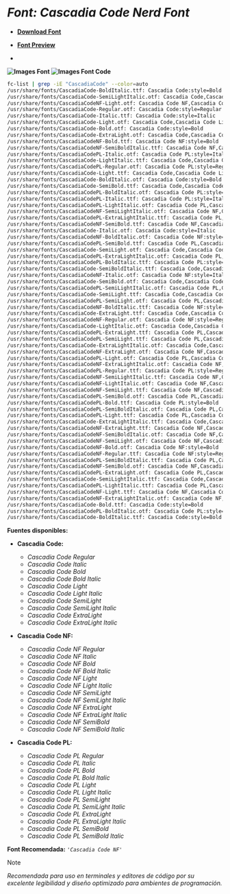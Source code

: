 <!-- Autor: Daniel Benjamin Perez Morales -->
<!-- GitHub: https://github.com/DanielBenjaminPerezMoralesDev13 -->
<!-- Gitlab: https://gitlab.com/DanielBenjaminPerezMoralesDev13 -->
<!-- Correo electrónico: danielperezdev@proton.me -->

# ***Font: Cascadia Code Nerd Font***

- **[Download Font](https://github.com/ryanoasis/nerd-fonts/releases/download/v3.2.1/CascadiaCode.zip "https://github.com/ryanoasis/nerd-fonts/releases/download/v3.2.1/CascadiaCode.zip")**

- **[Font Preview](https://www.programmingfonts.org/#cascadia-code "https://www.programmingfonts.org/#cascadia-code")**
-

**![Images Font](../../Fonts/CascadiaCode%20Nerd%20Font.png "Fonts/CascadiaCode Nerd Font.png")**
**![Images Font Code](../../Font%20Images%20Code/CascadiaCode%20Nerd%20Font%20Code.png "Font Images Code/CascadiaCode Nerd Font Code.png")**

```bash
fc-list | grep -iE "CascadiaCode" --color=auto
/usr/share/fonts/CascadiaCode-BoldItalic.ttf: Cascadia Code:style=Bold Italic
/usr/share/fonts/CascadiaCode-SemiLightItalic.otf: Cascadia Code,Cascadia Code SemiLight:style=SemiLight Italic,Italic
/usr/share/fonts/CascadiaCodeNF-Light.otf: Cascadia Code NF,Cascadia Code NF Light:style=Light,Regular
/usr/share/fonts/CascadiaCode-Regular.otf: Cascadia Code:style=Regular
/usr/share/fonts/CascadiaCode-Italic.ttf: Cascadia Code:style=Italic
/usr/share/fonts/CascadiaCode-Light.otf: Cascadia Code,Cascadia Code Light:style=Light,Regular
/usr/share/fonts/CascadiaCode-Bold.otf: Cascadia Code:style=Bold
/usr/share/fonts/CascadiaCode-ExtraLight.otf: Cascadia Code,Cascadia Code ExtraLight:style=ExtraLight,Regular
/usr/share/fonts/CascadiaCodeNF-Bold.ttf: Cascadia Code NF:style=Bold
/usr/share/fonts/CascadiaCodeNF-SemiBoldItalic.ttf: Cascadia Code NF,Cascadia Code NF SemiBold:style=SemiBold Italic,Italic
/usr/share/fonts/CascadiaCodePL-Italic.otf: Cascadia Code PL:style=Italic
/usr/share/fonts/CascadiaCode-LightItalic.ttf: Cascadia Code,Cascadia Code Light:style=Light Italic,Italic
/usr/share/fonts/CascadiaCodePL-Regular.otf: Cascadia Code PL:style=Regular
/usr/share/fonts/CascadiaCode-Light.ttf: Cascadia Code,Cascadia Code Light:style=Light,Regular
/usr/share/fonts/CascadiaCode-BoldItalic.otf: Cascadia Code:style=Bold Italic
/usr/share/fonts/CascadiaCode-SemiBold.ttf: Cascadia Code,Cascadia Code SemiBold:style=SemiBold,Regular
/usr/share/fonts/CascadiaCodePL-BoldItalic.otf: Cascadia Code PL:style=Bold Italic
/usr/share/fonts/CascadiaCodePL-Italic.ttf: Cascadia Code PL:style=Italic
/usr/share/fonts/CascadiaCodePL-LightItalic.otf: Cascadia Code PL,Cascadia Code PL Light:style=Light Italic,Italic
/usr/share/fonts/CascadiaCodeNF-SemiLightItalic.otf: Cascadia Code NF,Cascadia Code NF SemiLight:style=SemiLight Italic,Italic
/usr/share/fonts/CascadiaCodePL-ExtraLightItalic.ttf: Cascadia Code PL,Cascadia Code PL ExtraLight:style=ExtraLight Italic,Italic
/usr/share/fonts/CascadiaCodeNF-SemiBold.ttf: Cascadia Code NF,Cascadia Code NF SemiBold:style=SemiBold,Regular
/usr/share/fonts/CascadiaCode-Italic.otf: Cascadia Code:style=Italic
/usr/share/fonts/CascadiaCodeNF-BoldItalic.otf: Cascadia Code NF:style=Bold Italic
/usr/share/fonts/CascadiaCodePL-SemiBold.ttf: Cascadia Code PL,Cascadia Code PL SemiBold:style=SemiBold,Regular
/usr/share/fonts/CascadiaCode-SemiLight.otf: Cascadia Code,Cascadia Code SemiLight:style=SemiLight,Regular
/usr/share/fonts/CascadiaCodePL-ExtraLightItalic.otf: Cascadia Code PL,Cascadia Code PL ExtraLight:style=ExtraLight Italic,Italic
/usr/share/fonts/CascadiaCodePL-BoldItalic.ttf: Cascadia Code PL:style=Bold Italic
/usr/share/fonts/CascadiaCode-SemiBoldItalic.ttf: Cascadia Code,Cascadia Code SemiBold:style=SemiBold Italic,Italic
/usr/share/fonts/CascadiaCodeNF-Italic.otf: Cascadia Code NF:style=Italic
/usr/share/fonts/CascadiaCode-SemiBold.otf: Cascadia Code,Cascadia Code SemiBold:style=SemiBold,Regular
/usr/share/fonts/CascadiaCodePL-SemiLightItalic.otf: Cascadia Code PL,Cascadia Code PL SemiLight:style=SemiLight Italic,Italic
/usr/share/fonts/CascadiaCode-SemiLight.ttf: Cascadia Code,Cascadia Code SemiLight:style=SemiLight,Regular
/usr/share/fonts/CascadiaCodePL-SemiLight.otf: Cascadia Code PL,Cascadia Code PL SemiLight:style=SemiLight,Regular
/usr/share/fonts/CascadiaCodeNF-BoldItalic.ttf: Cascadia Code NF:style=Bold Italic
/usr/share/fonts/CascadiaCode-ExtraLight.ttf: Cascadia Code,Cascadia Code ExtraLight:style=ExtraLight,Regular
/usr/share/fonts/CascadiaCodeNF-Regular.otf: Cascadia Code NF:style=Regular
/usr/share/fonts/CascadiaCode-LightItalic.otf: Cascadia Code,Cascadia Code Light:style=Light Italic,Italic
/usr/share/fonts/CascadiaCodePL-ExtraLight.ttf: Cascadia Code PL,Cascadia Code PL ExtraLight:style=ExtraLight,Regular
/usr/share/fonts/CascadiaCodePL-SemiLight.ttf: Cascadia Code PL,Cascadia Code PL SemiLight:style=SemiLight,Regular
/usr/share/fonts/CascadiaCode-ExtraLightItalic.otf: Cascadia Code,Cascadia Code ExtraLight:style=ExtraLight Italic,Italic
/usr/share/fonts/CascadiaCodeNF-ExtraLight.otf: Cascadia Code NF,Cascadia Code NF ExtraLight:style=ExtraLight,Regular
/usr/share/fonts/CascadiaCodePL-Light.otf: Cascadia Code PL,Cascadia Code PL Light:style=Light,Regular
/usr/share/fonts/CascadiaCodeNF-ExtraLightItalic.otf: Cascadia Code NF,Cascadia Code NF ExtraLight:style=ExtraLight Italic,Italic
/usr/share/fonts/CascadiaCodePL-Regular.ttf: Cascadia Code PL:style=Regular
/usr/share/fonts/CascadiaCodeNF-SemiLightItalic.ttf: Cascadia Code NF,Cascadia Code NF SemiLight:style=SemiLight Italic,Italic
/usr/share/fonts/CascadiaCodeNF-LightItalic.otf: Cascadia Code NF,Cascadia Code NF Light:style=Light Italic,Italic
/usr/share/fonts/CascadiaCodeNF-SemiLight.ttf: Cascadia Code NF,Cascadia Code NF SemiLight:style=SemiLight,Regular
/usr/share/fonts/CascadiaCodePL-SemiBold.otf: Cascadia Code PL,Cascadia Code PL SemiBold:style=SemiBold,Regular
/usr/share/fonts/CascadiaCodePL-Bold.ttf: Cascadia Code PL:style=Bold
/usr/share/fonts/CascadiaCodePL-SemiBoldItalic.otf: Cascadia Code PL,Cascadia Code PL SemiBold:style=SemiBold Italic,Italic
/usr/share/fonts/CascadiaCodePL-Light.ttf: Cascadia Code PL,Cascadia Code PL Light:style=Light,Regular
/usr/share/fonts/CascadiaCode-ExtraLightItalic.ttf: Cascadia Code,Cascadia Code ExtraLight:style=ExtraLight Italic,Italic
/usr/share/fonts/CascadiaCodeNF-ExtraLight.ttf: Cascadia Code NF,Cascadia Code NF ExtraLight:style=ExtraLight,Regular
/usr/share/fonts/CascadiaCodeNF-SemiBoldItalic.otf: Cascadia Code NF,Cascadia Code NF SemiBold:style=SemiBold Italic,Italic
/usr/share/fonts/CascadiaCodeNF-SemiLight.otf: Cascadia Code NF,Cascadia Code NF SemiLight:style=SemiLight,Regular
/usr/share/fonts/CascadiaCodeNF-Bold.otf: Cascadia Code NF:style=Bold
/usr/share/fonts/CascadiaCodeNF-Regular.ttf: Cascadia Code NF:style=Regular
/usr/share/fonts/CascadiaCodePL-SemiBoldItalic.ttf: Cascadia Code PL,Cascadia Code PL SemiBold:style=SemiBold Italic,Italic
/usr/share/fonts/CascadiaCodeNF-SemiBold.otf: Cascadia Code NF,Cascadia Code NF SemiBold:style=SemiBold,Regular
/usr/share/fonts/CascadiaCodePL-ExtraLight.otf: Cascadia Code PL,Cascadia Code PL ExtraLight:style=ExtraLight,Regular
/usr/share/fonts/CascadiaCode-SemiLightItalic.ttf: Cascadia Code,Cascadia Code SemiLight:style=SemiLight Italic,Italic
/usr/share/fonts/CascadiaCodePL-LightItalic.ttf: Cascadia Code PL,Cascadia Code PL Light:style=Light Italic,Italic
/usr/share/fonts/CascadiaCodeNF-Light.ttf: Cascadia Code NF,Cascadia Code NF Light:style=Light,Regular
/usr/share/fonts/CascadiaCodeNF-ExtraLightItalic.otf: Cascadia Code NF,Cascadia Code NF ExtraLight:style=ExtraLight Italic,Italic
/usr/share/fonts/CascadiaCode-Bold.ttf: Cascadia Code:style=Bold
/usr/share/fonts/CascadiaCodePL-BoldItalic.otf: Cascadia Code PL:style=Bold Italic
/usr/share/fonts/CascadiaCode-BoldItalic.ttf: Cascadia Code:style=Bold Italic
```

**Fuentes disponibles:**

- **Cascadia Code:**
  - *Cascadia Code Regular*
  - *Cascadia Code Italic*
  - *Cascadia Code Bold*
  - *Cascadia Code Bold Italic*
  - *Cascadia Code Light*
  - *Cascadia Code Light Italic*
  - *Cascadia Code SemiLight*
  - *Cascadia Code SemiLight Italic*
  - *Cascadia Code ExtraLight*
  - *Cascadia Code ExtraLight Italic*

- **Cascadia Code NF:**
  - *Cascadia Code NF Regular*
  - *Cascadia Code NF Italic*
  - *Cascadia Code NF Bold*
  - *Cascadia Code NF Bold Italic*
  - *Cascadia Code NF Light*
  - *Cascadia Code NF Light Italic*
  - *Cascadia Code NF SemiLight*
  - *Cascadia Code NF SemiLight Italic*
  - *Cascadia Code NF ExtraLight*
  - *Cascadia Code NF ExtraLight Italic*
  - *Cascadia Code NF SemiBold*
  - *Cascadia Code NF SemiBold Italic*

- **Cascadia Code PL:**
  - *Cascadia Code PL Regular*
  - *Cascadia Code PL Italic*
  - *Cascadia Code PL Bold*
  - *Cascadia Code PL Bold Italic*
  - *Cascadia Code PL Light*
  - *Cascadia Code PL Light Italic*
  - *Cascadia Code PL SemiLight*
  - *Cascadia Code PL SemiLight Italic*
  - *Cascadia Code PL ExtraLight*
  - *Cascadia Code PL ExtraLight Italic*
  - *Cascadia Code PL SemiBold*
  - *Cascadia Code PL SemiBold Italic*

**Font Recomendada:** *`'Cascadia Code NF'`*

> [!NOTE]
> *Recomendada para uso en terminales y editores de código por su excelente legibilidad y diseño optimizado para ambientes de programación.*
